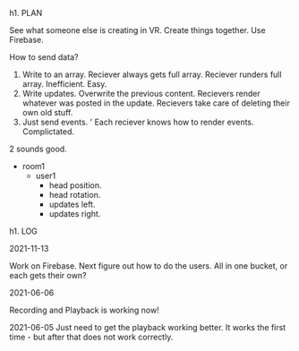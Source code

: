 h1. PLAN

See what someone else is creating in VR.
Create things together.
Use Firebase.

How to send data?

1. Write to an array. Reciever always gets full array. Reciever runders full array.
   Inefficient. Easy.
2. Write updates. Overwrite the previous content.
   Recievers render whatever was posted in the update.
   Recievers take care of deleting their own old stuff.
3. Just send events. '
   Each reciever knows how to render events.
   Complictated.

2 sounds good.

- room1
  - user1
    - head position.
    - head rotation.
    - updates left.
    - updates right.

h1. LOG

2021-11-13

Work on Firebase.
Next figure out how to do the users.
All in one bucket, or each gets their own?


2021-06-06

Recording and Playback is working now!



2021-06-05
Just need to get the playback working better.
It works the first time - but after that does not work correctly.
